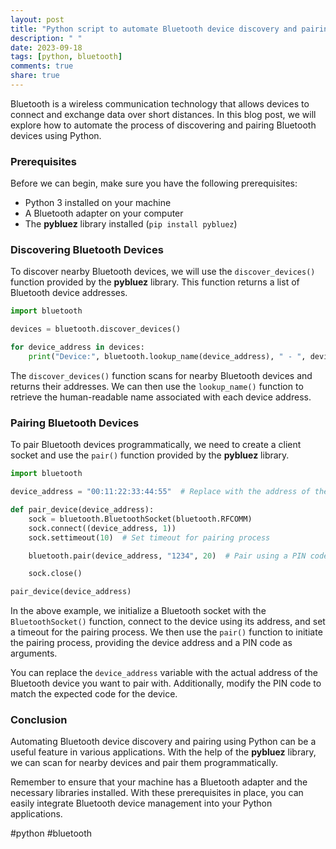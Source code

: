 ```yaml
---
layout: post
title: "Python script to automate Bluetooth device discovery and pairing"
description: " "
date: 2023-09-18
tags: [python, bluetooth]
comments: true
share: true
---
```


Bluetooth is a wireless communication technology that allows devices to connect and exchange data over short distances. In this blog post, we will explore how to automate the process of discovering and pairing Bluetooth devices using Python.

### Prerequisites
Before we can begin, make sure you have the following prerequisites:

- Python 3 installed on your machine
- A Bluetooth adapter on your computer
- The **pybluez** library installed (`pip install pybluez`)

### Discovering Bluetooth Devices
To discover nearby Bluetooth devices, we will use the `discover_devices()` function provided by the **pybluez** library. This function returns a list of Bluetooth device addresses.

```python
import bluetooth

devices = bluetooth.discover_devices()

for device_address in devices:
    print("Device:", bluetooth.lookup_name(device_address), " - ", device_address)
```

The `discover_devices()` function scans for nearby Bluetooth devices and returns their addresses. We can then use the `lookup_name()` function to retrieve the human-readable name associated with each device address.

### Pairing Bluetooth Devices
To pair Bluetooth devices programmatically, we need to create a client socket and use the `pair()` function provided by the **pybluez** library.

```python
import bluetooth

device_address = "00:11:22:33:44:55"  # Replace with the address of the device you want to pair with

def pair_device(device_address):
    sock = bluetooth.BluetoothSocket(bluetooth.RFCOMM)
    sock.connect((device_address, 1))
    sock.settimeout(10)  # Set timeout for pairing process

    bluetooth.pair(device_address, "1234", 20)  # Pair using a PIN code (replace with your desired PIN)

    sock.close()

pair_device(device_address)
```

In the above example, we initialize a Bluetooth socket with the `BluetoothSocket()` function, connect to the device using its address, and set a timeout for the pairing process. We then use the `pair()` function to initiate the pairing process, providing the device address and a PIN code as arguments.

You can replace the `device_address` variable with the actual address of the Bluetooth device you want to pair with. Additionally, modify the PIN code to match the expected code for the device.

### Conclusion
Automating Bluetooth device discovery and pairing using Python can be a useful feature in various applications. With the help of the **pybluez** library, we can scan for nearby devices and pair them programmatically.

Remember to ensure that your machine has a Bluetooth adapter and the necessary libraries installed. With these prerequisites in place, you can easily integrate Bluetooth device management into your Python applications.

#python #bluetooth